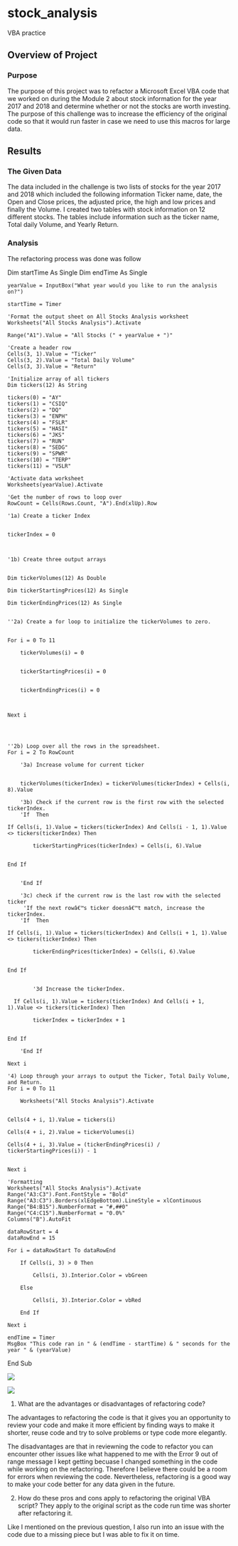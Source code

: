 # stock_analysis
VBA practice


## Overview of Project
### Purpose
The purpose of this project was to refactor a Microsoft Excel VBA code that we worked on during the Module 2 about stock information for the year 2017 and 2018 and determine whether or not the stocks are worth investing. The purpose of this challenge was to increase the efficiency of the original code so that it would run faster in case we need to use this macros for large data. 

## Results

### The Given Data
The data included in the challenge is two lists of stocks for the year 2017 and 2018 which included the following information Ticker name, date, the Open and Close prices, the adjusted price, the high and low prices and finally the Volume.
I created two tables with stock information on 12 different stocks. The tables include information such as the ticker name, Total daily Volume, and Yearly Return.

### Analysis

The refactoring process was done was follow

Dim startTime As Single
    Dim endTime  As Single

    yearValue = InputBox("What year would you like to run the analysis on?")

    startTime = Timer
    
    'Format the output sheet on All Stocks Analysis worksheet
    Worksheets("All Stocks Analysis").Activate
    
    Range("A1").Value = "All Stocks (" + yearValue + ")"
    
    'Create a header row
    Cells(3, 1).Value = "Ticker"
    Cells(3, 2).Value = "Total Daily Volume"
    Cells(3, 3).Value = "Return"

    'Initialize array of all tickers
    Dim tickers(12) As String
    
    tickers(0) = "AY"
    tickers(1) = "CSIQ"
    tickers(2) = "DQ"
    tickers(3) = "ENPH"
    tickers(4) = "FSLR"
    tickers(5) = "HASI"
    tickers(6) = "JKS"
    tickers(7) = "RUN"
    tickers(8) = "SEDG"
    tickers(9) = "SPWR"
    tickers(10) = "TERP"
    tickers(11) = "VSLR"
    
    'Activate data worksheet
    Worksheets(yearValue).Activate
    
    'Get the number of rows to loop over
    RowCount = Cells(Rows.Count, "A").End(xlUp).Row
    
    '1a) Create a ticker Index
    
    
    tickerIndex = 0
    


    '1b) Create three output arrays
    
    
    Dim tickerVolumes(12) As Double

    Dim tickerStartingPrices(12) As Single

    Dim tickerEndingPrices(12) As Single
    
    
    ''2a) Create a for loop to initialize the tickerVolumes to zero.
    
      
    For i = 0 To 11
    
        tickerVolumes(i) = 0
        
    
        tickerStartingPrices(i) = 0
        
        
        tickerEndingPrices(i) = 0
        
        
        
    Next i
      
      
      
        
    ''2b) Loop over all the rows in the spreadsheet.
    For i = 2 To RowCount
    
        '3a) Increase volume for current ticker
        
        
        tickerVolumes(tickerIndex) = tickerVolumes(tickerIndex) + Cells(i, 8).Value
        
        '3b) Check if the current row is the first row with the selected tickerIndex.
        'If  Then
         
    If Cells(i, 1).Value = tickers(tickerIndex) And Cells(i - 1, 1).Value <> tickers(tickerIndex) Then
        
            tickerStartingPrices(tickerIndex) = Cells(i, 6).Value
        
        
    End If
            
            
        'End If
        
        '3c) check if the current row is the last row with the selected ticker
         'If the next rowâ€™s ticker doesnâ€™t match, increase the tickerIndex.
        'If  Then
            
    If Cells(i, 1).Value = tickers(tickerIndex) And Cells(i + 1, 1).Value <> tickers(tickerIndex) Then
        
            tickerEndingPrices(tickerIndex) = Cells(i, 6).Value
            
            
    End If
     

            '3d Increase the tickerIndex.
            
      If Cells(i, 1).Value = tickers(tickerIndex) And Cells(i + 1, 1).Value <> tickers(tickerIndex) Then
            
            tickerIndex = tickerIndex + 1
            
            
    End If
            
        'End If
    
    Next i
    
    '4) Loop through your arrays to output the Ticker, Total Daily Volume, and Return.
    For i = 0 To 11
        
        Worksheets("All Stocks Analysis").Activate
        
        
    Cells(4 + i, 1).Value = tickers(i)
    
    Cells(4 + i, 2).Value = tickerVolumes(i)
    
    Cells(4 + i, 3).Value = (tickerEndingPrices(i) / tickerStartingPrices(i)) - 1
        
        
    Next i
    
    'Formatting
    Worksheets("All Stocks Analysis").Activate
    Range("A3:C3").Font.FontStyle = "Bold"
    Range("A3:C3").Borders(xlEdgeBottom).LineStyle = xlContinuous
    Range("B4:B15").NumberFormat = "#,##0"
    Range("C4:C15").NumberFormat = "0.0%"
    Columns("B").AutoFit

    dataRowStart = 4
    dataRowEnd = 15

    For i = dataRowStart To dataRowEnd
        
        If Cells(i, 3) > 0 Then
            
            Cells(i, 3).Interior.Color = vbGreen
            
        Else
        
            Cells(i, 3).Interior.Color = vbRed
            
        End If
        
    Next i
 
    endTime = Timer
    MsgBox "This code ran in " & (endTime - startTime) & " seconds for the year " & (yearValue)

End Sub


![](https://github.com/nadiezhdamhb/stock_analysis/blob/main/run_time_2017.png)



![](https://github.com/nadiezhdamhb/stock_analysis/blob/main/run_time_2018.png)





1. What are the advantages or disadvantages of refactoring code?

The advantages to refactoring the code is that it gives you an opportunity to review your code and make it more efficient by finding ways to make it shorter, reuse code and try to solve problems or type code more elegantly.

The disadvantages are that in reviewning the code to refactor you can encounter other issues like what happened to me with the Error 9 out of range message I kept getting becuase I changed something in the code while working on the refactoring. Therefore I believe there could be a room for errors when reviewing the code. Nevertheless, refactoring is a good way to make your code better for any data given in the future. 


2. How do these pros and cons apply to refactoring the original VBA script?
They apply to the original script as the code run time was shorter after refactoring it. 

Like I mentioned on the previous question, I also run into an issue with the code due to a missing piece but I was able to fix it on time. 
